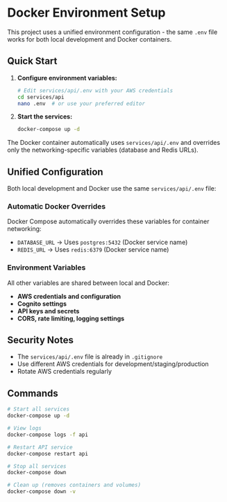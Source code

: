# Docker Environment Setup

This project uses a unified environment configuration - the same `.env` file works for both local development and Docker containers.

## Quick Start

1. **Configure environment variables:**
   ```bash
   # Edit services/api/.env with your AWS credentials
   cd services/api
   nano .env  # or use your preferred editor
   ```

2. **Start the services:**
   ```bash
   docker-compose up -d
   ```

The Docker container automatically uses `services/api/.env` and overrides only the networking-specific variables (database and Redis URLs).

## Unified Configuration

Both local development and Docker use the same `services/api/.env` file:

### Automatic Docker Overrides
Docker Compose automatically overrides these variables for container networking:
- `DATABASE_URL` → Uses `postgres:5432` (Docker service name)
- `REDIS_URL` → Uses `redis:6379` (Docker service name)

### Environment Variables
All other variables are shared between local and Docker:
- **AWS credentials and configuration**
- **Cognito settings**  
- **API keys and secrets**
- **CORS, rate limiting, logging settings**

## Security Notes

- The `services/api/.env` file is already in `.gitignore`
- Use different AWS credentials for development/staging/production
- Rotate AWS credentials regularly

## Commands

```bash
# Start all services
docker-compose up -d

# View logs
docker-compose logs -f api

# Restart API service
docker-compose restart api

# Stop all services  
docker-compose down

# Clean up (removes containers and volumes)
docker-compose down -v
```
